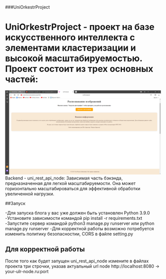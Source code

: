 ###UniOrkestrProject
# UniOrkestrProject - проект на базе искусственного интеллекта с элементами кластеризации и высокой масштабируемостью. Проект состоит из трех основных частей:
![train_batch2521](https://github.com/MaxTube-dot/Asserts/blob/master/browser_w0omazXrbT.gif)
Backend - uni_rest_api_node: Зависимая часть бэкэнда, предназначенная для легкой масштабируемости. Она может горизонтально масштабироваться для эффективной обработки увеличенной нагрузки.

##Запуск

-Для запуска блога у вас уже должен быть установлен Python 3.9.0
-Установите зависимости командой pip install -r requirements.txt
-Запустите сервер командой python3 manage.py runserver или python manage.py runserver
-Для корректной работы возможно потребуется изменить политику безопасностии, CORS в файле setting.py 

## Для корректной работы
После того как будет запущен uni_rest_api_node измените в файлах проекта три строчки, указав актуальный url node 
http://localhost:8080 -> your-ulr-node.ru:port
